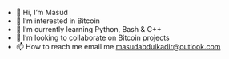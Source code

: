 - 👋 Hi, I’m Masud
- 👀 I’m interested in Bitcoin
- 🌱 I’m currently learning Python, Bash & C++
- 💞️ I’m looking to collaborate on Bitcoin projects
- 📫 How to reach me email me masudabdulkadir@outlook.com

<!---
masud-abdulkadir/masud-abdulkadir is a ✨ special ✨ repository because its `README.md` (this file) appears on your GitHub profile.
You can click the Preview link to take a look at your changes.
--->
